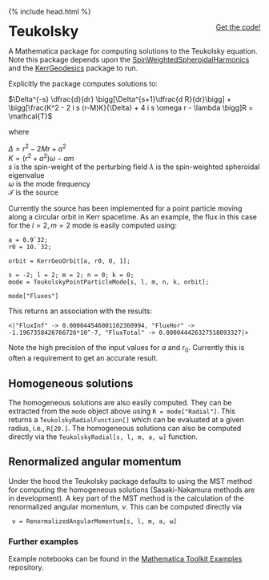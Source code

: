 {% include head.html %}

<p>
 <h1 style="display:inline">Teukolsky</h1> <span style="float:right;"><a href="{{ site.github.repository_url }}" class = "code_btn">Get the code!</a></span>
</p>

A Mathematica package for computing solutions to the Teukolsky equation. Note this package depends upon the [SpinWeightedSpheroidalHarmonics](https://bhptoolkit.org/SpinWeightedSpheroidalHarmonics/) and the [KerrGeodesics](https://bhptoolkit.org/KerrGeodesics/) package to run.

Explicitly the package computes solutions to:

$\Delta^{-s} \dfrac{d}{dr} \bigg[\Delta^{s+1}\dfrac{d R}{dr}\bigg] + \bigg[\frac{K^2 - 2 i s (r-M)K}{\Delta} + 4 i s \omega r - \lambda \bigg]R = \mathcal{T}$
 
where

$\Delta = r^2 - 2Mr + a^2$  
$K=(r^2 + a^2)\omega - a m$  
$s$ is the spin-weight of the perturbing field 
$\lambda$ is the spin-weighted spheroidal eigenvalue  
$\omega$ is the mode frequency  
$\mathcal{T}$ is the source

Currently the source has been implemented for a point particle moving along a circular orbit in Kerr spacetime. As an example, the flux in this case for the $l=2,m=2$ mode is easily computed using:  
```
a = 0.9`32;
r0 = 10.`32;

orbit = KerrGeoOrbit[a, r0, 0, 1];

s = -2; l = 2; m = 2; n = 0; k = 0;
mode = TeukolskyPointParticleMode[s, l, m, n, k, orbit];

mode["Fluxes"]
```  
This returns an association with the results:  
```
<|"FluxInf" -> 0.000044546001102360994, "FluxHor" -> -1.1967358426766726*10^-7, "FluxTotal" -> 0.000044426327518093327|>
```
Note the high precision of the input values for $a$ and $r_0$. Currently this is often a requirement to get an accurate result.

## Homogeneous solutions

The homogeneous solutions are also easily computed. They can be extracted from the `mode` object above using `R = mode["Radial"]`. This returns a `TeukolskyRadialFunction[]` which can be evaluated at a given radius, i.e., `R[20.]`. The homogeneous solutions can also be computed directly via the `TeukolskyRadial[s, l, m, a, ω]` function.

## Renormalized angular momentum

Under the hood the Teukolsky package defaults to using the MST method for computing the homogeneous solutions (Sasaki-Nakamura methods are in development). A key part of the MST method is the calculation of the renormalized angular momentum, $\nu$. This can be computed directly via
```
 ν = RenormalizedAngularMomentum[s, l, m, a, ω]
```

### Further examples

Example notebooks can be found in the [Mathematica Toolkit Examples](https://github.com/BlackHolePerturbationToolkit/MathematicaToolkitExamples) repository.

